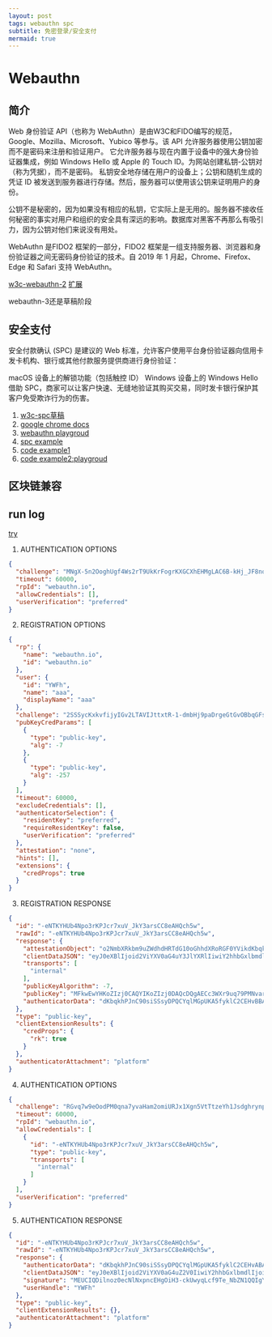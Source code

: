 ```yaml
---
layout: post
tags: webauthn spc
subtitle: 免密登录/安全支付
mermaid: true
---
```


# Webauthn

## 简介

Web 身份验证 API（也称为 WebAuthn）是由W3C和FIDO编写的规范，Google、Mozilla、Microsoft、Yubico 等参与。该 API 允许服务器使用公钥加密而不是密码来注册和验证用户。
它允许服务器与现在内置于设备中的强大身份验证器集成，例如 Windows Hello 或 Apple 的 Touch ID。为网站创建私钥-公钥对（称为凭据），而不是密码。
私钥安全地存储在用户的设备上；公钥和随机生成的凭证 ID 被发送到服务器进行存储。然后，服务器可以使用该公钥来证明用户的身份。

公钥不是秘密的，因为如果没有相应的私钥，它实际上是无用的。服务器不接收任何秘密的事实对用户和组织的安全具有深远的影响。数据库对黑客不再那么有吸引力，因为公钥对他们来说没有用处。

WebAuthn 是FIDO2 框架的一部分，FIDO2 框架是一组支持服务器、浏览器和身份验证器之间无密码身份验证的技术。自 2019 年 1 月起，Chrome、Firefox、Edge 和 Safari 支持 WebAuthn。

[w3c-webauthn-2](https://www.w3.org/TR/webauthn-2/)
[扩展](https://www.iana.org/assignments/webauthn/webauthn.xhtml)

webauthn-3还是草稿阶段

## 安全支付

安全付款确认 (SPC) 是建议的 Web 标准，允许客户使用平台身份验证器向信用卡发卡机构、银行或其他付款服务提供商进行身份验证：

macOS 设备上的解锁功能（包括触控 ID）
Windows 设备上的 Windows Hello
借助 SPC，商家可以让客户快速、无缝地验证其购买交易，同时发卡银行保护其客户免受欺诈行为的伤害。

1. [w3c-spc草稿](https://www.w3.org/TR/secure-payment-confirmation/)
2. [google chrome docs](https://developer.chrome.com/docs/payments/secure-payment-confirmation)
3. [webauthn playgroud](https://opotonniee.github.io/webauthn-playground/)
4. [spc example](https://rsolomakhin.github.io/pr/spc/)
5. [code example1](https://github.com/bagherani/webauthn)
6. [code example2:playgroud](https://github.com/opotonniee/webauthn-playground)

## 区块链兼容

## run log

[try](https://webauthn.io/)

1. AUTHENTICATION OPTIONS
```json
{
  "challenge": "MNgX-5n2OoghUgf4Ws2rT9UkKrFogrKXGCXhEHMgLAC6B-kHj_JF8noG0Re2Bsf_OGPTKd1oLiPAUZkTL7T61A",
  "timeout": 60000,
  "rpId": "webauthn.io",
  "allowCredentials": [],
  "userVerification": "preferred"
}
```

2. REGISTRATION OPTIONS
```json
{
  "rp": {
    "name": "webauthn.io",
    "id": "webauthn.io"
  },
  "user": {
    "id": "YWFh",
    "name": "aaa",
    "displayName": "aaa"
  },
  "challenge": "2SSSycKxkvfijyIGv2LTAVIJttxtR-1-dmbHj9paDrgeGtGvOBbqGFs5wocEaoNhhiG5F-3VawvbqG_qdFnfiw",
  "pubKeyCredParams": [
    {
      "type": "public-key",
      "alg": -7
    },
    {
      "type": "public-key",
      "alg": -257
    }
  ],
  "timeout": 60000,
  "excludeCredentials": [],
  "authenticatorSelection": {
    "residentKey": "preferred",
    "requireResidentKey": false,
    "userVerification": "preferred"
  },
  "attestation": "none",
  "hints": [],
  "extensions": {
    "credProps": true
  }
}
```

3. REGISTRATION RESPONSE
```json
{
  "id": "-eNTKYHUb4Npo3rKPJcr7xuV_JkY3arsCC8eAHQch5w",
  "rawId": "-eNTKYHUb4Npo3rKPJcr7xuV_JkY3arsCC8eAHQch5w",
  "response": {
    "attestationObject": "o2NmbXRkbm9uZWdhdHRTdG10oGhhdXRoRGF0YVikdKbqkhPJnC90siSSsyDPQCYqlMGpUKA5fyklC2CEHvBBAAAAAK3OAAI1vMYKZIsLJfHwVQMAIPnjUymB1G-DaaN6yjyXK-8blfyZGN2q7AgvHgB0HIecpQECAyYgASFYIAnN1l6_bqu_TzDb2q_Mlw3tfcwWs1z2cP0O3TXtN73oIlggZeC6HEiVmKzNWhiynUcqqRMARoK9nN_eiXmR4xPDq-0",
    "clientDataJSON": "eyJ0eXBlIjoid2ViYXV0aG4uY3JlYXRlIiwiY2hhbGxlbmdlIjoiMlNTU3ljS3hrdmZpanlJR3YyTFRBVklKdHR4dFItMS1kbWJIajlwYURyZ2VHdEd2T0JicUdGczV3b2NFYW9OaGhpRzVGLTNWYXd2YnFHX3FkRm5maXciLCJvcmlnaW4iOiJodHRwczovL3dlYmF1dGhuLmlvIiwiY3Jvc3NPcmlnaW4iOmZhbHNlLCJvdGhlcl9rZXlzX2Nhbl9iZV9hZGRlZF9oZXJlIjoiZG8gbm90IGNvbXBhcmUgY2xpZW50RGF0YUpTT04gYWdhaW5zdCBhIHRlbXBsYXRlLiBTZWUgaHR0cHM6Ly9nb28uZ2wveWFiUGV4In0",
    "transports": [
      "internal"
    ],
    "publicKeyAlgorithm": -7,
    "publicKey": "MFkwEwYHKoZIzj0CAQYIKoZIzj0DAQcDQgAECc3WXr9uq79PMNvar8yXDe19zBazXPZw_Q7dNe03vehl4LocSJWYrM1aGLKdRyqpEwBGgr2c396JeZHjE8Or7Q",
    "authenticatorData": "dKbqkhPJnC90siSSsyDPQCYqlMGpUKA5fyklC2CEHvBBAAAAAK3OAAI1vMYKZIsLJfHwVQMAIPnjUymB1G-DaaN6yjyXK-8blfyZGN2q7AgvHgB0HIecpQECAyYgASFYIAnN1l6_bqu_TzDb2q_Mlw3tfcwWs1z2cP0O3TXtN73oIlggZeC6HEiVmKzNWhiynUcqqRMARoK9nN_eiXmR4xPDq-0"
  },
  "type": "public-key",
  "clientExtensionResults": {
    "credProps": {
      "rk": true
    }
  },
  "authenticatorAttachment": "platform"
}
```

4. AUTHENTICATION OPTIONS
```json
{
  "challenge": "RGvq7w9eOodPM0qna7yvaHam2omiURJx1Xgn5VtTtzeYh1JsdghrynpveVEK6V999kkg9KYRMWlwpG0SeVGxQg",
  "timeout": 60000,
  "rpId": "webauthn.io",
  "allowCredentials": [
    {
      "id": "-eNTKYHUb4Npo3rKPJcr7xuV_JkY3arsCC8eAHQch5w",
      "type": "public-key",
      "transports": [
        "internal"
      ]
    }
  ],
  "userVerification": "preferred"
}
```
5. AUTHENTICATION RESPONSE
```json
{
  "id": "-eNTKYHUb4Npo3rKPJcr7xuV_JkY3arsCC8eAHQch5w",
  "rawId": "-eNTKYHUb4Npo3rKPJcr7xuV_JkY3arsCC8eAHQch5w",
  "response": {
    "authenticatorData": "dKbqkhPJnC90siSSsyDPQCYqlMGpUKA5fyklC2CEHvABAAAAAA",
    "clientDataJSON": "eyJ0eXBlIjoid2ViYXV0aG4uZ2V0IiwiY2hhbGxlbmdlIjoiUkd2cTd3OWVPb2RQTTBxbmE3eXZhSGFtMm9taVVSSngxWGduNVZ0VHR6ZVloMUpzZGdocnlucHZlVkVLNlY5OTlra2c5S1lSTVdsd3BHMFNlVkd4UWciLCJvcmlnaW4iOiJodHRwczovL3dlYmF1dGhuLmlvIiwiY3Jvc3NPcmlnaW4iOmZhbHNlfQ",
    "signature": "MEUCIQDilnoz0ecNlNxpncEHgOiH3-ckUwyqLcf9Te_NbZN1QQIgY9BmPpKBuAK1bUJUsP3-J2bsGDatgHmpmRGVjM7UbY8",
    "userHandle": "YWFh"
  },
  "type": "public-key",
  "clientExtensionResults": {},
  "authenticatorAttachment": "platform"
}
```

